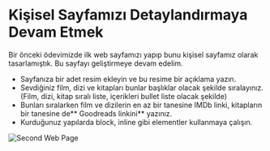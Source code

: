 # Kişisel Sayfamızı Detaylandırmaya Devam Etmek

Bir önceki ödevimizde ilk web sayfamızı yapıp bunu kişisel sayfamız olarak tasarlamıştık. Bu sayfayı geliştirmeye devam edelim. 

- Sayfanıza bir adet resim ekleyin ve bu resime bir açıklama yazın.
- Sevdiğiniz film, dizi ve kitapları bunlar başlıklar olacak şekilde sıralayınız. (Film, dizi, kitap sıralı liste, içerikleri bullet liste olacak şekilde)
- Bunları sıralarken film ve dizilerin en az bir tanesine IMDb linki, kitapların bir tanesine de** Goodreads linkini** yazınız.
- Kurduğunuz yapılarda block, inline gibi elementler kullanmaya çalışın. 

![Second Web Page](/images/secondwebpage.png)